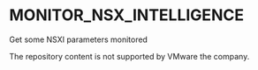 # MONITOR_NSX_INTELLIGENCE

Get some NSXI parameters monitored

The repository content is not supported by VMware the company.